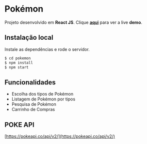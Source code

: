 # Pokémon

Projeto desenvolvido em **React JS**. Clique  **[aqui](https://desafio-pokemon.netlify.app/)**  para ver a live **demo**.


## Instalação local

Instale as dependências e rode o servidor.
```sh
$ cd pokemon
$ npm install 
$ npm start
```

## Funcionalidades
 

 - Escolha dos tipos de Pokémon
 - Listagem de Pokémon por tipos
 - Pesquisa de Pokémon
 - Carrinho de Compras

## POKE API
 [https://pokeapi.co/api/v2/](https://pokeapi.co/api/v2/)
